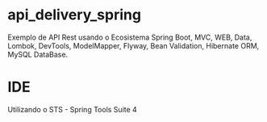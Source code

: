 # api_delivery_spring
Exemplo de API Rest usando o Ecosistema Spring Boot, MVC, WEB, Data, Lombok, DevTools, ModelMapper, Flyway, Bean Validation, Hibernate ORM, MySQL DataBase.

# IDE
Utilizando o STS - Spring Tools Suite 4


